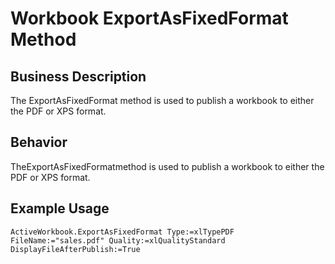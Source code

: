 # Workbook ExportAsFixedFormat Method

## Business Description
The ExportAsFixedFormat method is used to publish a workbook to either the PDF or XPS format.

## Behavior
TheExportAsFixedFormatmethod is used to publish a workbook to either the PDF or XPS format.

## Example Usage
```vba
ActiveWorkbook.ExportAsFixedFormat Type:=xlTypePDF FileName:="sales.pdf" Quality:=xlQualityStandard DisplayFileAfterPublish:=True
```